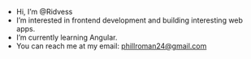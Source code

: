 - Hi, I’m @Ridvess
- I’m interested in frontend development and building interesting web apps.
- I’m currently learning Angular.
- You can reach me at my email: phillroman24@gmail.com

<!---
Ridvess/Ridvess is a ✨ special ✨ repository because its `README.md` (this file) appears on your GitHub profile.
You can click the Preview link to take a look at your changes.
--->
